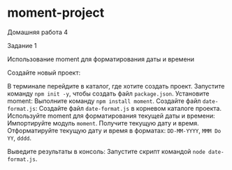 # moment-project
Домашняя работа 4

Задание 1

Использование moment для форматирования даты и времени

Создайте новый проект:

В терминале перейдите в каталог, где хотите создать проект.
Запустите команду `npm init -y`, чтобы создать файл `package.json`.
Установите moment:
Выполните команду `npm install moment`.
Создайте файл `date-format.js`:
Создайте файл `date-format.js` в корневом каталоге проекта.
Используйте moment для форматирования текущей даты и времени:
Импортируйте модуль `moment`.
Получите текущую дату и время.
Отформатируйте текущую дату и время в форматах: `DD-MM-YYYY`, `MMM Do YY`, `dddd`.


Выведите результаты в консоль:
Запустите скрипт командой `node date-format.js`.

